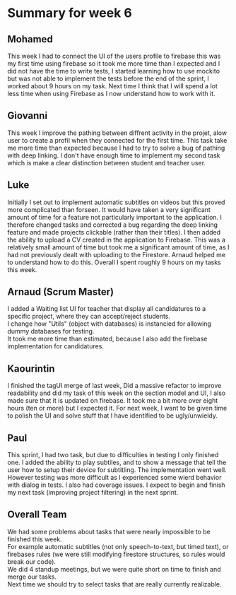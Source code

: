 # Summary for week 6

## Mohamed
This week I had to connect the UI of the users profile to firebase this was my first time using firebase so it took me more time than I expected and I did not have
the time to write tests, I started learning how to use mockito but was not able to implement the tests before the end of the sprint, I worked about 9 hours on my task. Next time I think that I will spend a lot less time when using Firebase as I now understand how to work with it.
## Giovanni
This week I improve the pathing between diffrent activity in the projet, alow user to create a profil when they connected for the first time. This task take me more time than expected because I had to try to solve a bug of pathing with deep linking. I don't have enough time to implement 
my second task which is make a clear distinction between student and teacher user.

## Luke 
Initially I set out to implement automatic subtitles on videos but this proved more complicated than forseen. It would have taken a very significant amount of time for a feature not particularly important to the application. I therefore changed tasks and corrected a bug regarding the deep linking feature and made projects clickable (rather than their titles). I then added the ability to upload a CV created in the application to Firebase. This was a relatively small amount of time but took me a significant amount of time, as I had not previously dealt with uploading to the Firestore. Arnaud helped me to understand how to do this. Overall I spent roughly 9 hours on my tasks this week.

## Arnaud (Scrum Master)
I added a Waiting list UI for teacher that display all candidatures to a specific project, where they can accept/reject students.  
I change how "Utils" (object with databases) is instancied for allowing dummy databases for testing.  
It took me more time than estimated, because I also add the firebase implementation for candidatures.

## Kaourintin 
I finished the tagUI merge of last week, Did a massive refactor to improve readability and did my task of this week on the section model and UI, I also made sure that it is updated on firebase.
It took me a bit more over eight hours (ten or more) but I expected it. 
For next week, I want to be given time to polish the UI and solve stuff that I have identified to be ugly/unwieldy.

## Paul
This sprint, I had two task, but due to difficulties in testing I only finished one.
I added the ability to play subtiles, and to show a message that tell the user how to setup their device for subtitling. The implementation went well. However testing was more difficult as I experienced some wierd behavior with dialog in tests. I also had coverage issues.
I expect to begin and finish my next task (improving project filtering) in the next sprint.

## Overall Team
We had some problems about tasks that were nearly impossible to be finished this week.  
For example automatic subtitles (not only speech-to-text, but timed text), or firebases rules (we were still modifying firestore structures, so rules would break our code).  
We did 4 standup meetings, but we were quite short on time to finish and merge our tasks.  
Next time we should try to select tasks that are really currently realizable.
